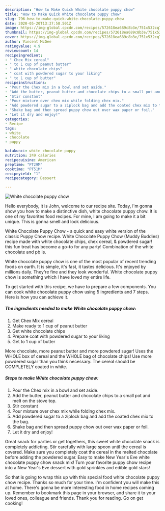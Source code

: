```yaml
---
description: "How to Make Quick White chocolate puppy chow"
title: "How to Make Quick White chocolate puppy chow"
slug: 796-how-to-make-quick-white-chocolate-puppy-chow
date: 2020-05-20T13:37:58.501Z
image: https://img-global.cpcdn.com/recipes/572618ea689c8b3e/751x532cq70/white-chocolate-puppy-chow-recipe-main-photo.jpg
thumbnail: https://img-global.cpcdn.com/recipes/572618ea689c8b3e/751x532cq70/white-chocolate-puppy-chow-recipe-main-photo.jpg
cover: https://img-global.cpcdn.com/recipes/572618ea689c8b3e/751x532cq70/white-chocolate-puppy-chow-recipe-main-photo.jpg
author: Vincent McGee
ratingvalue: 4.9
reviewcount: 14
recipeingredient:
- " Chex Mix cereal"
- " to 1 cup of peanut butter"
- " white chocolate chips"
- " coat with powdered sugar to your liking"
- " to 1 cup of butter"
recipeinstructions:
- "Pour the Chex mix in a bowl and set aside."
- "Add the butter, peanut butter and chocolate chips to a small pot and melt on the stove top."
- "Stir constant"
- "Pour mixture over chex mix while folding chex mix."
- "Add powdered sugar to a ziplock bag and add the coated chex mix to the bag."
- "Shake bag and then spread puppy chow out over wax paper or foil."
- "Let it dry and enjoy!"
categories:
- Recipe
tags:
- white
- chocolate
- puppy

katakunci: white chocolate puppy 
nutrition: 249 calories
recipecuisine: American
preptime: "PT29M"
cooktime: "PT51M"
recipeyield: "1"
recipecategory: Dessert

---
```



![White chocolate puppy chow](https://img-global.cpcdn.com/recipes/572618ea689c8b3e/751x532cq70/white-chocolate-puppy-chow-recipe-main-photo.jpg)

Hello everybody, it is John, welcome to our recipe site. Today, I'm gonna show you how to make a distinctive dish, white chocolate puppy chow. It is one of my favorites food recipes. For mine, I am going to make it a bit unique. This is gonna smell and look delicious.

White Chocolate Puppy Chow - a quick and easy white version of the classic Puppy Chow recipe. White Chocolate Puppy Chow (Muddy Buddies) recipe made with white chocolate chips, chex cereal, &amp; powdered sugar! this fun treat has become a go-to for any party! Combination of the white chocolate and pb is.

White chocolate puppy chow is one of the most popular of recent trending foods on earth. It is simple, it's fast, it tastes delicious. It's enjoyed by millions daily. They're fine and they look wonderful. White chocolate puppy chow is something which I have loved my entire life.


To get started with this recipe, we have to prepare a few components. You can cook white chocolate puppy chow using 5 ingredients and 7 steps. Here is how you can achieve it.

<!--inarticleads1-->

##### The ingredients needed to make White chocolate puppy chow:

1. Get  Chex Mix cereal
1. Make ready  to 1 cup of peanut butter
1. Get  white chocolate chips
1. Prepare  coat with powdered sugar to your liking
1. Get  to 1 cup of butter


More chocolate, more peanut butter and more powdered sugar! Uses the WHOLE box of cereal and the WHOLE bag of chocolate chips! Use more powdered sugar than you think necessary. The cereal should be COMPLETELY coated in white. 

<!--inarticleads2-->

##### Steps to make White chocolate puppy chow:

1. Pour the Chex mix in a bowl and set aside.
1. Add the butter, peanut butter and chocolate chips to a small pot and melt on the stove top.
1. Stir constant
1. Pour mixture over chex mix while folding chex mix.
1. Add powdered sugar to a ziplock bag and add the coated chex mix to the bag.
1. Shake bag and then spread puppy chow out over wax paper or foil.
1. Let it dry and enjoy!


Great snack for parties or get togethers, this sweet white chocolate snack is completely addicting. Stir carefully with large spoon until the cereal is covered. Make sure you completely coat the cereal in the melted chocolate before adding the powdered sugar. Easy to make New Year&#39;s Eve white chocolate puppy chow snack mix! Turn your favorite puppy chow recipe into a New Year&#39;s Eve dessert with gold sprinkles and edible gold stars! 

So that is going to wrap this up with this special food white chocolate puppy chow recipe. Thanks so much for your time. I'm confident you will make this at home. There's gonna be more interesting food in home recipes coming up. Remember to bookmark this page in your browser, and share it to your loved ones, colleague and friends. Thank you for reading. Go on get cooking!
